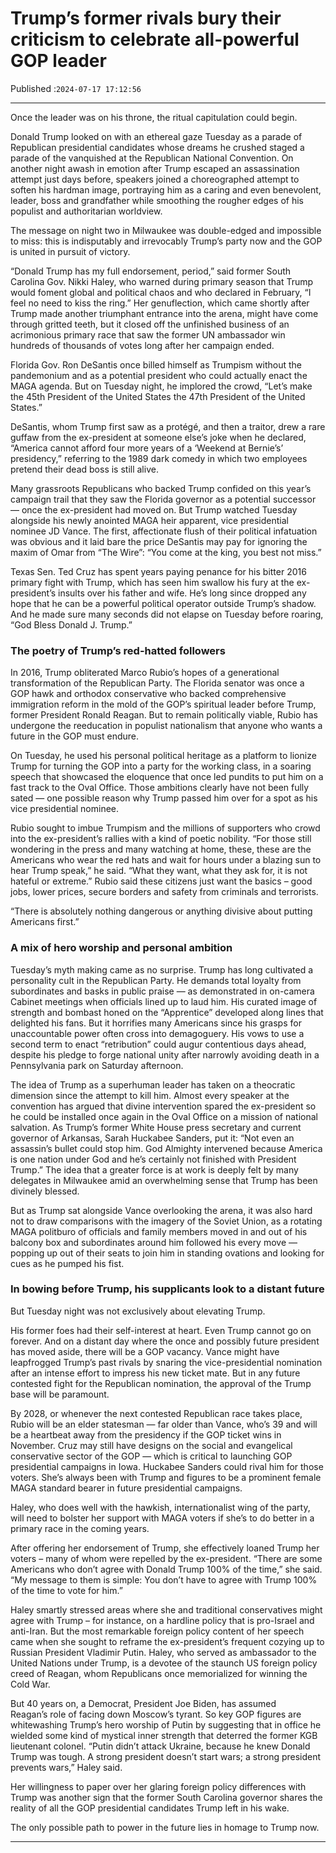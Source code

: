 # Trump’s former rivals bury their criticism to celebrate all-powerful GOP leader

Published :`2024-07-17 17:12:56`

---

Once the leader was on his throne, the ritual capitulation could begin.

Donald Trump looked on with an ethereal gaze Tuesday as a parade of Republican presidential candidates whose dreams he crushed staged a parade of the vanquished at the Republican National Convention. On another night awash in emotion after Trump escaped an assassination attempt just days before, speakers joined a choreographed attempt to soften his hardman image, portraying him as a caring and even benevolent, leader, boss and grandfather while smoothing the rougher edges of his populist and authoritarian worldview.

The message on night two in Milwaukee was double-edged and impossible to miss: this is indisputably and irrevocably Trump’s party now and the GOP is united in pursuit of victory.

“Donald Trump has my full endorsement, period,” said former South Carolina Gov. Nikki Haley, who warned during primary season that Trump would foment global and political chaos and who declared in February, “I feel no need to kiss the ring.” Her genuflection, which came shortly after Trump made another triumphant entrance into the arena, might have come through gritted teeth, but it closed off the unfinished business of an acrimonious primary race that saw the former UN ambassador win hundreds of thousands of votes long after her campaign ended.

Florida Gov. Ron DeSantis once billed himself as Trumpism without the pandemonium and as a potential president who could actually enact the MAGA agenda. But on Tuesday night, he implored the crowd, “Let’s make the 45th President of the United States the 47th President of the United States.”

DeSantis, whom Trump first saw as a protégé, and then a traitor, drew a rare guffaw from the ex-president at someone else’s joke when he declared, “America cannot afford four more years of a ‘Weekend at Bernie’s’ presidency,” referring to the 1989 dark comedy in which two employees pretend their dead boss is still alive.

Many grassroots Republicans who backed Trump confided on this year’s campaign trail that they saw the Florida governor as a potential successor — once the ex-president had moved on. But Trump watched Tuesday alongside his newly anointed MAGA heir apparent, vice presidential nominee JD Vance. The first, affectionate flush of their political infatuation was obvious and it laid bare the price DeSantis may pay for ignoring the maxim of Omar from “The Wire”: “You come at the king, you best not miss.”

Texas Sen. Ted Cruz has spent years paying penance for his bitter 2016 primary fight with Trump, which has seen him swallow his fury at the ex-president’s insults over his father and wife. He’s long since dropped any hope that he can be a powerful political operator outside Trump’s shadow. And he made sure many seconds did not elapse on Tuesday before roaring, “God Bless Donald J. Trump.”

### The poetry of Trump’s red-hatted followers

In 2016, Trump obliterated Marco Rubio’s hopes of a generational transformation of the Republican Party. The Florida senator was once a GOP hawk and orthodox conservative who backed comprehensive immigration reform in the mold of the GOP’s spiritual leader before Trump, former President Ronald Reagan. But to remain politically viable, Rubio has undergone the reeducation in populist nationalism that anyone who wants a future in the GOP must endure.

On Tuesday, he used his personal political heritage as a platform to lionize Trump for turning the GOP into a party for the working class, in a soaring speech that showcased the eloquence that once led pundits to put him on a fast track to the Oval Office. Those ambitions clearly have not been fully sated — one possible reason why Trump passed him over for a spot as his vice presidential nominee.

Rubio sought to imbue Trumpism and the millions of supporters who crowd into the ex-president’s rallies with a kind of poetic nobility. “For those still wondering in the press and many watching at home, these, these are the Americans who wear the red hats and wait for hours under a blazing sun to hear Trump speak,” he said. “What they want, what they ask for, it is not hateful or extreme.” Rubio said these citizens just want the basics – good jobs, lower prices, secure borders and safety from criminals and terrorists.

“There is absolutely nothing dangerous or anything divisive about putting Americans first.”

### A mix of hero worship and personal ambition

Tuesday’s myth making came as no surprise. Trump has long cultivated a personality cult in the Republican Party. He demands total loyalty from subordinates and basks in public praise — as demonstrated in on-camera Cabinet meetings when officials lined up to laud him. His curated image of strength and bombast honed on the “Apprentice” developed along lines that delighted his fans. But it horrifies many Americans since his grasps for unaccountable power often cross into demagoguery. His vows to use a second term to enact “retribution” could augur contentious days ahead, despite his pledge to forge national unity after narrowly avoiding death in a Pennsylvania park on Saturday afternoon.

The idea of Trump as a superhuman leader has taken on a theocratic dimension since the attempt to kill him. Almost every speaker at the convention has argued that divine intervention spared the ex-president so he could be installed once again in the Oval Office on a mission of national salvation. As Trump’s former White House press secretary and current governor of Arkansas, Sarah Huckabee Sanders, put it: “Not even an assassin’s bullet could stop him. God Almighty intervened because America is one nation under God and he’s certainly not finished with President Trump.” The idea that a greater force is at work is deeply felt by many delegates in Milwaukee amid an overwhelming sense that Trump has been divinely blessed.

But as Trump sat alongside Vance overlooking the arena, it was also hard not to draw comparisons with the imagery of the Soviet Union, as a rotating MAGA politburo of officials and family members moved in and out of his balcony box and subordinates around him followed his every move — popping up out of their seats to join him in standing ovations and looking for cues as he pumped his fist.

### In bowing before Trump, his supplicants look to a distant future

But Tuesday night was not exclusively about elevating Trump.

His former foes had their self-interest at heart. Even Trump cannot go on forever. And on a distant day where the once and possibly future president has moved aside, there will be a GOP vacancy. Vance might have leapfrogged Trump’s past rivals by snaring the vice-presidential nomination after an intense effort to impress his new ticket mate. But in any future contested fight for the Republican nomination, the approval of the Trump base will be paramount.

By 2028, or whenever the next contested Republican race takes place, Rubio will be an elder statesman — far older than Vance, who’s 39 and will be a heartbeat away from the presidency if the GOP ticket wins in November. Cruz may still have designs on the social and evangelical conservative sector of the GOP — which is critical to launching GOP presidential campaigns in Iowa. Huckabee Sanders could rival him for those voters. She’s always been with Trump and figures to be a prominent female MAGA standard bearer in future presidential campaigns.

Haley, who does well with the hawkish, internationalist wing of the party, will need to bolster her support with MAGA voters if she’s to do better in a primary race in the coming years.

After offering her endorsement of Trump, she effectively loaned Trump her voters – many of whom were repelled by the ex-president. “There are some Americans who don’t agree with Donald Trump 100% of the time,” she said. “My message to them is simple: You don’t have to agree with Trump 100% of the time to vote for him.”

Haley smartly stressed areas where she and traditional conservatives might agree with Trump – for instance, on a hardline policy that is pro-Israel and anti-Iran. But the most remarkable foreign policy content of her speech came when she sought to reframe the ex-president’s frequent cozying up to Russian President Vladimir Putin. Haley, who served as ambassador to the United Nations under Trump, is a devotee of the staunch US foreign policy creed of Reagan, whom Republicans once memorialized for winning the Cold War.

But 40 years on, a Democrat, President Joe Biden, has assumed Reagan’s role of facing down Moscow’s tyrant. So key GOP figures are whitewashing Trump’s hero worship of Putin by suggesting that in office he wielded some kind of mystical inner strength that deterred the former KGB lieutenant colonel. “Putin didn’t attack Ukraine, because he knew Donald Trump was tough. A strong president doesn’t start wars; a strong president prevents wars,” Haley said.

Her willingness to paper over her glaring foreign policy differences with Trump was another sign that the former South Carolina governor shares the reality of all the GOP presidential candidates Trump left in his wake.

The only possible path to power in the future lies in homage to Trump now.

---

